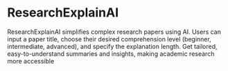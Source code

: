 # ResearchExplainAI
ResearchExplainAI simplifies complex research papers using AI. Users can input a paper title, choose their desired comprehension level (beginner, intermediate, advanced), and specify the explanation length. Get tailored, easy-to-understand summaries and insights, making academic research more accessible
